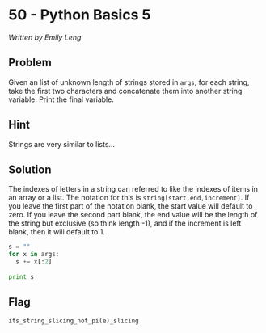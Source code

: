 # 50 - Python Basics 5

*Written by Emily Leng*

## Problem

Given an list of unknown length of strings stored in `args`, for each string, take the first two characters and concatenate them into another string variable. Print the final variable.

## Hint

Strings are very similar to lists...

## Solution
The indexes of letters in a string can referred to like the indexes of items in an array or a list. The notation for this is `string[start,end,increment]`. If you leave the first part of the notation blank, the start value will default to zero. If you leave the second part blank, the end value will be the length of the string but exclusive (so think length -1), and if the increment is left blank, then it will default to 1.

```python
s = ""
for x in args:
  s += x[:2]
  
print s
```

## Flag
`its_string_slicing_not_pi(e)_slicing`
